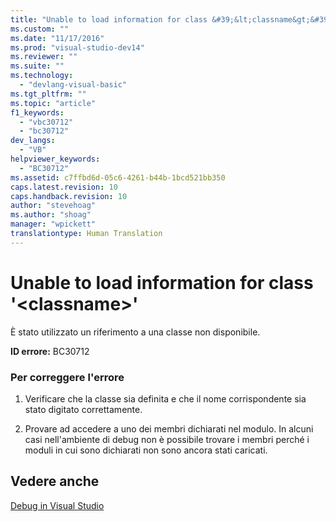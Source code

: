 ```yaml
---
title: "Unable to load information for class &#39;&lt;classname&gt;&#39; | Microsoft Docs"
ms.custom: ""
ms.date: "11/17/2016"
ms.prod: "visual-studio-dev14"
ms.reviewer: ""
ms.suite: ""
ms.technology: 
  - "devlang-visual-basic"
ms.tgt_pltfrm: ""
ms.topic: "article"
f1_keywords: 
  - "vbc30712"
  - "bc30712"
dev_langs: 
  - "VB"
helpviewer_keywords: 
  - "BC30712"
ms.assetid: c7ffbd6d-05c6-4261-b44b-1bcd521bb350
caps.latest.revision: 10
caps.handback.revision: 10
author: "stevehoag"
ms.author: "shoag"
manager: "wpickett"
translationtype: Human Translation
---
```

# Unable to load information for class &#39;&lt;classname&gt;&#39;
È stato utilizzato un riferimento a una classe non disponibile.  
  
 **ID errore:** BC30712  
  
### Per correggere l'errore  
  
1.  Verificare che la classe sia definita e che il nome corrispondente sia stato digitato correttamente.  
  
2.  Provare ad accedere a uno dei membri dichiarati nel modulo.  In alcuni casi nell'ambiente di debug non è possibile trovare i membri perché i moduli in cui sono dichiarati non sono ancora stati caricati.  
  
## Vedere anche  
 [Debug in Visual Studio](/visual-studio/debugger/debugging-in-visual-studio)